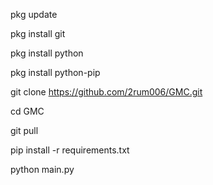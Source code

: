 pkg update

pkg install git

pkg install python

pkg install python-pip

git clone https://github.com/2rum006/GMC.git

cd GMC

git pull

pip install -r requirements.txt

python main.py
